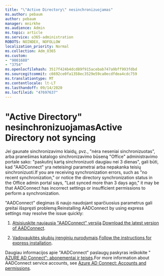 ```yaml
---
title: "\"Active Directory\" nesinchronizuojamas"
ms.author: pebaum
author: pebaum
manager: mnirkhe
ms.audience: Admin
ms.topic: article
ms.service: o365-administration
ROBOTS: NOINDEX, NOFOLLOW
localization_priority: Normal
ms.collection: Adm_O365
ms.custom:
- "9001688"
- "3754"
ms.openlocfilehash: 3517f424b4dcd89f915acebab747a9bff993fdbd
ms.sourcegitcommit: c6692ce0fa1358ec3529e59ca0ecdfdea4cdc759
ms.translationtype: MT
ms.contentlocale: lt-LT
ms.lasthandoff: 09/14/2020
ms.locfileid: "47697637"
---
```

# <a name="active-directory-not-syncing"></a><span data-ttu-id="ca113-102">"Active Directory" nesinchronizuojamas</span><span class="sxs-lookup"><span data-stu-id="ca113-102">Active Directory not syncing</span></span>

<span data-ttu-id="ca113-103">Jei gaunate sinchronizavimo klaidų, pvz., "nėra neseniai sinchronizuotas", arba pranešimas katalogo sinchronizavimo būseną "Office" administravimo portale sako: "paskutinį kartą sinchronizuoti daugiau nei 3 dienas", gali būti, kad "AADConnect" yra neteisingi parametrai arba nepakanka teisių sinchronizuoti.</span><span class="sxs-lookup"><span data-stu-id="ca113-103">If you are receiving synchronization errors, such as "no recent synchronization," or notice the directory synchronization status in the Office admin portal says, "Last synced more than 3 days ago," it may be that AADConnect has incorrect settings or insufficient permissions to perform a synchronization.</span></span>  

<span data-ttu-id="ca113-104">"AADConnect" diegimas iš naujo naudojant sparčiuosius parametrus gali greitai išspręsti problemą:</span><span class="sxs-lookup"><span data-stu-id="ca113-104">Reinstalling AADConnect by using express settings may resolve the issue quickly:</span></span>

1. <span data-ttu-id="ca113-105">[Atsisiųskite naujausią "AADConnect" versiją](https://go.microsoft.com/fwlink/?LinkId=615771).</span><span class="sxs-lookup"><span data-stu-id="ca113-105">[Download the latest version of AADConnect](https://go.microsoft.com/fwlink/?LinkId=615771).</span></span>

2. <span data-ttu-id="ca113-106">[Vadovaukitės skubių įrenginių nurodymais](https://docs.microsoft.com/azure/active-directory/hybrid/how-to-connect-install-express).</span><span class="sxs-lookup"><span data-stu-id="ca113-106">[Follow the instructions for express installation](https://docs.microsoft.com/azure/active-directory/hybrid/how-to-connect-install-express).</span></span>

<span data-ttu-id="ca113-107">Daugiau informacijos apie "AADConnect" paslaugų paskyras ieškokite " [AZURE AD Connect": abonementai ir teisės](https://docs.microsoft.com/azure/active-directory/hybrid/reference-connect-accounts-permissions).</span><span class="sxs-lookup"><span data-stu-id="ca113-107">For more information about AADConnect service accounts, see [Azure AD Connect: Accounts and permissions](https://docs.microsoft.com/azure/active-directory/hybrid/reference-connect-accounts-permissions).</span></span>
